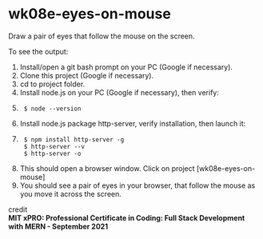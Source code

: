 # wk08e-eyes-on-mouse

Draw a pair of eyes that follow the mouse on the screen.

To see the output:

1. Install/open a git bash prompt on your PC (Google if necessary).
2. Clone this project (Google if necessary).
3. cd to project folder.
4. Install node.js on your PC (Google if necessary), then verify:
5.      $ node --version
6. Install node.js package http-server, verify installation, then launch it:
7.      $ npm install http-server -g
        $ http-server --v
        $ http-server -o
10. This should open a browser window.  Click on project [wk08e-eyes-on-mouse]
11. You should see a pair of eyes in your browser, that follow the mouse as you move it across the screen.

credit  
**MIT xPRO: Professional Certificate in Coding: Full Stack Development with MERN - September 2021**
